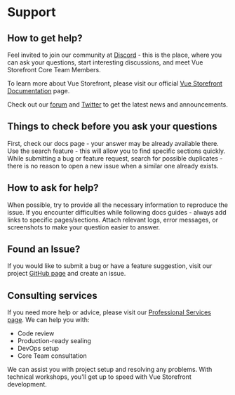 # Support

## How to get help?

Feel invited to join our community at [Discord](http://discord.vuestorefront.io/) - this is the place, where you can ask your questions, start interesting discussions, and meet Vue Storefront Core Team Members.

To learn more about Vue Storefront, please visit our official [Vue Storefront Documentation](https://docs.vuestorefront.io/) page.

Check out our [forum](https://forum.vuestorefront.io/) and [Twitter](https://twitter.com/VueStorefront) to get the latest news and announcements.

## Things to check before you ask your questions

First, check our docs page - your answer may be already available there. Use the search feature - this will allow you to find specific sections quickly. While submitting a bug or feature request, search for possible duplicates - there is no reason to open a new issue when a similar one already exists.

## How to ask for help?

When possible, try to provide all the necessary information to reproduce the issue. If you encounter difficulties while following docs guides - always add links to specific pages/sections. Attach relevant logs, error messages, or screenshots to make your question easier to answer.

## Found an Issue?

If you would like to submit a bug or have a feature suggestion, visit our project [GitHub page](https://github.com/vuestorefront/vue-storefront) and create an issue.

## Consulting services

If you need more help or advice, please visit our [Professional Services page](https://www.vuestorefront.io/support). We can help you with:

- Code review
- Production-ready sealing
- DevOps setup
- Core Team consultation

We can assist you with project setup and resolving any problems. With technical workshops, you'll get up to speed with Vue Storefront development.
